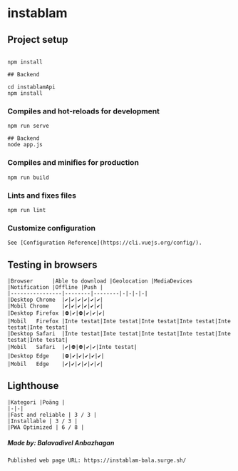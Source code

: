 # instablam

## Project setup
```

npm install

## Backend

cd instablamApi
npm install
```

### Compiles and hot-reloads for development
```
npm run serve

## Backend
node app.js
```
### Compiles and minifies for production
```
npm run build
```

### Lints and fixes files
```
npm run lint
```

### Customize configuration
```
See [Configuration Reference](https://cli.vuejs.org/config/).
```

## Testing in browsers
```
|Browser      |Able to download |Geolocation |MediaDevices |Notification |Offline |Push |
|----------------|--------|--------|-|-|-|-|
|Desktop Chrome  |✔️|✔️|✔️|✔️|✔️|✔️|
|Mobil Chrome    |✔️|✔️|✔️|✔️|✔️|✔️|
|Desktop Firefox |⛔|✔️|⛔|✔️|✔️|✔️|
|Mobil   Firefox |Inte testat|Inte testat|Inte testat|Inte testat|Inte testat|Inte testat|
|Desktop Safari  |Inte testat|Inte testat|Inte testat|Inte testat|Inte testat|Inte testat|
|Mobil   Safari  |✔️|⛔|⛔|✔️|✔️|Inte testat|
|Desktop Edge    |⛔|✔️|✔️|✔️|✔️|✔️|
|Mobil   Edge    |✔️|✔️|✔️|✔️|✔️|✔️|
```


## Lighthouse
```
|Kategori |Poäng |
|-|-|
|Fast and reliable | 3 / 3 |
|Installable | 3 / 3 |
|PWA Optimized | 6 / 8 |
```


##### Made by: Balavadivel Anbazhagan
```
Published web page URL: https://instablam-bala.surge.sh/
```